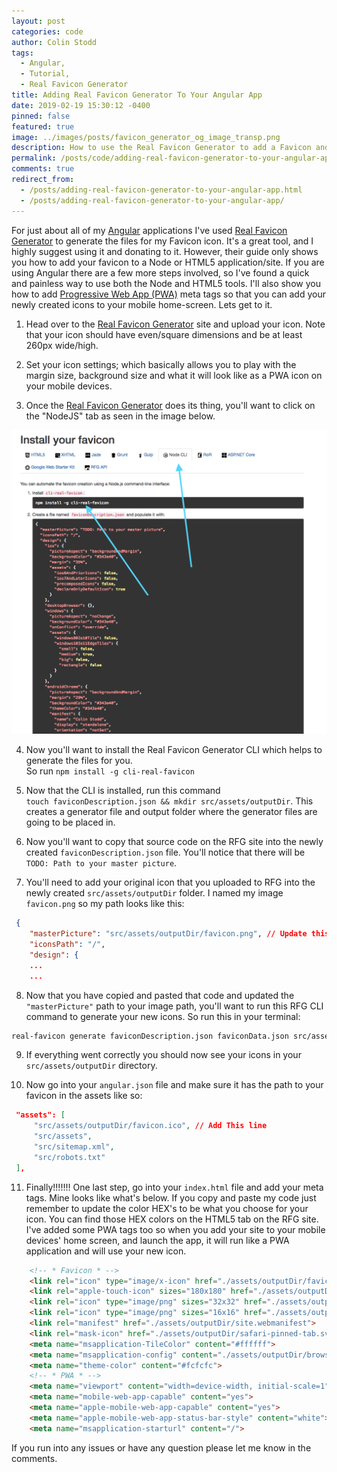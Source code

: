 ```yaml
---
layout: post
categories: code
author: Colin Stodd
tags:
  - Angular,
  - Tutorial,
  - Real Favicon Generator
title: Adding Real Favicon Generator To Your Angular App
date: 2019-02-19 15:30:12 -0400
pinned: false
featured: true
image: ../images/posts/favicon_generator_og_image_transp.png
description: How to use the Real Favicon Generator to add a Favicon and PWA icon to your Angular app.
permalink: /posts/code/adding-real-favicon-generator-to-your-angular-app.html
comments: true
redirect_from:
  - /posts/adding-real-favicon-generator-to-your-angular-app.html
  - /posts/adding-real-favicon-generator-to-your-angular-app/
---
```


For just about all of my <a href="https://angular.io/" target="_blank" rel="noopener">Angular</a> applications I've used <a href="https://realfavicongenerator.net/" target="_blank" rel="noopener">Real Favicon Generator</a> to generate the files for my Favicon icon. It's a great tool, and I highly suggest using it and donating to it. However, their guide only shows you how to add your favicon to a Node or HTML5 application/site. If you are using Angular there are a few more steps involved, so I've found a quick and painless way to use both the Node and HTML5 tools. I'll also show you how to add <a href="https://medium.com/@amberleyjohanna/seriously-though-what-is-a-progressive-web-app-56130600a093" target="_blank" rel="noopener">Progressive Web App (PWA)</a> meta tags so that you can add your newly created icons to your mobile home-screen. Lets get to it.

1. Head over to the <a href="https://realfavicongenerator.net/" target="_blank" rel="noopener">Real Favicon Generator</a> site and upload your icon. Note that your icon should have even/square dimensions and be at least 260px wide/high.

2. Set your icon settings; which basically allows you to play with the margin size, background size and what it will look like as a PWA icon on your mobile devices.

3. Once the <a href="https://realfavicongenerator.net/" target="_blank" rel="noopener">Real Favicon Generator</a> does its thing, you'll want to click on the "NodeJS" tab as seen in the image below.

<a href="https://realfavicongenerator.net/" target="_blank" rel="noopener">
<img src="../../images/posts/real_favicon_with_arrows.png" class="image fit" />
</a>

4. Now you'll want to install the Real Favicon Generator CLI which helps to generate the files for you.<br/>
So run `npm install -g cli-real-favicon`

5. Now that the CLI is installed, run this command <br/> `touch faviconDescription.json && mkdir src/assets/outputDir`. This creates a generator file and output folder where the generator files are going to be placed in.

6. Now you'll want to copy that source code on the RFG site into the newly created `faviconDescription.json` file. You'll notice that there will be `TODO: Path to your master picture`.

7. You'll need to add your original icon that you uploaded to RFG into the newly created `src/assets/outputDir` folder. I named my image `favicon.png` so my path looks like this:

```json
 {
    "masterPicture": "src/assets/outputDir/favicon.png", // Update this line (Should be the same if you rename your image to favicon.png)
    "iconsPath": "/",
    "design": {
    ...
    ...
```

8. Now that you have copied and pasted that code and updated the `"masterPicture"` path to your image path, you'll want to run this RFG CLI command to generate your new icons. So run this in your terminal:

```bash
real-favicon generate faviconDescription.json faviconData.json src/assets/outputDir
```

9. If everything went correctly you should now see your icons in your `src/assets/outputDir` directory.

10. Now go into your `angular.json` file and make sure it has the path to your favicon in the assets like so:

```json
 "assets": [
     "src/assets/outputDir/favicon.ico", // Add This line
     "src/assets",
     "src/sitemap.xml",
     "src/robots.txt"
 ],
```

11. Finally!!!!!!! One last step, go into your `index.html` file and add your meta tags. Mine looks like what's below. If you copy and paste my code just remember to update the color HEX's to be what you choose for your icon. You can find those HEX colors on the HTML5 tab on the RFG site. I've added some PWA tags too so when you add your site to your mobile devices' home screen, and launch the app, it will run like a PWA application and will use your new icon.

```html
    <!-- * Favicon * -->
    <link rel="icon" type="image/x-icon" href="./assets/outputDir/favicon.ico">
    <link rel="apple-touch-icon" sizes="180x180" href="./assets/outputDir/apple-touch-icon.png">
    <link rel="icon" type="image/png" sizes="32x32" href="./assets/outputDir/favicon-32x32.png">
    <link rel="icon" type="image/png" sizes="16x16" href="./assets/outputDir/favicon-16x16.png">
    <link rel="manifest" href="./assets/outputDir/site.webmanifest">
    <link rel="mask-icon" href="./assets/outputDir/safari-pinned-tab.svg" color="#d4327b">
    <meta name="msapplication-TileColor" content="#ffffff">
    <meta name="msapplication-config" content="./assets/outputDir/browserconfig.xml">
    <meta name="theme-color" content="#fcfcfc">
    <!-- * PWA * -->
    <meta name="viewport" content="width=device-width, initial-scale=1">
    <meta name="mobile-web-app-capable" content="yes">
    <meta name="apple-mobile-web-app-capable" content="yes">
    <meta name="apple-mobile-web-app-status-bar-style" content="white">
    <meta name="msapplication-starturl" content="/">
```

If you run into any issues or have any question please let me know in the comments.
